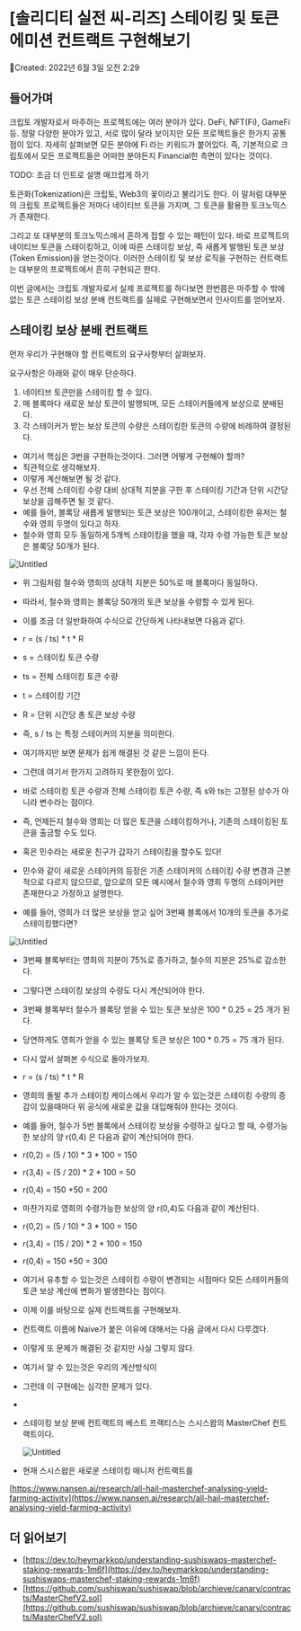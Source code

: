 # [솔리디티 실전 씨-리즈] 스테이킹 및 토큰 에미션 컨트랙트 구현해보기

Created: 2022년 6월 3일 오전 2:29

## 들어가며

크립토 개발자로서 마주하는 프로젝트에는 여러 분야가 있다. DeFi, NFT(Fi), GameFi 등. 정말 다양한 분야가 있고, 서로 많이 달라 보이지만 모든 프로젝트들은 한가지 공통점이 있다. 자세히 살펴보면 모든 분야에 Fi 라는 키워드가 붙어있다. 즉, 기본적으로 크립토에서 모든 프로젝트들은 어떠한 분야든지 Financial한 측면이 있다는 것이다. 

TODO: 조금 더 인트로 설명 매끄럽게 하기

토큰화(Tokenization)은 크립토, Web3의 꽃이라고 불리기도 한다. 이 말처럼 대부분의 크립토 프로젝트들은 저마다 네이티브 토큰을 가지며, 그 토큰을 활용한 토크노믹스가 존재한다.

그리고 또 대부분의 토크노믹스에서 흔하게 접할 수 있는 패턴이 있다. 바로 프로젝트의 네이티브 토큰을 스테이킹하고, 이에 따른 스테이킹 보상, 즉 새롭게 발행된 토큰 보상(Token Emission)을 얻는것이다. 이러한 스테이킹 및 보상 로직을 구현하는 컨트랙트는 대부분의 프로젝트에서 흔히 구현되곤 한다. 

이번 글에서는 크립토 개발자로서 실제 프로젝트를 하다보면 한번쯤은 마주할 수 밖에 없는 토큰 스테이킹 보상 분배 컨트랙트를 실제로 구현해보면서 인사이트를 얻어보자.

## 스테이킹 보상 분배 컨트랙트

먼저 우리가 구현해야 할 컨트랙트의 요구사항부터 살펴보자.

요구사항은 아래와 같이 매우 단순하다.

1. 네이티브 토큰만을 스테이킹 할 수 있다.
2. 매 블록마다 새로운 보상 토큰이 발행되며, 모든 스테이커들에게 보상으로 분배된다.
3. 각 스테이커가 받는 보상 토큰의 수량은 스테이킹한 토큰의 수량에 비례하여 결정된다.

- 여기서 핵심은 3번을 구현하는것이다. 그러면 어떻게 구현해야 할까?
- 직관적으로 생각해보자.
- 이렇게 계산해보면 될 것 같다.
- 우선 전체 스테이킹 수량 대비 상대적 지분을 구한 후 스테이킹 기간과 단위 시간당 보상을 곱해주면 될 것 같다.
- 예를 들어, 블록당 새롭게 발행되는 토큰 보상은 100개이고, 스테이킹한 유저는 철수와 영희 두명이 있다고 하자.
- 철수와 영희 모두 동일하게 5개씩 스테이킹을 했을 때, 각자 수령 가능한 토큰 보상은 블록당 50개가 된다.

![Untitled](%5B%E1%84%89%E1%85%A9%E1%86%AF%E1%84%85%E1%85%B5%E1%84%83%E1%85%B5%E1%84%90%E1%85%B5%20%E1%84%89%E1%85%B5%E1%86%AF%E1%84%8C%E1%85%A5%E1%86%AB%20%E1%84%8A%E1%85%B5-%E1%84%85%E1%85%B5%E1%84%8C%E1%85%B3%5D%20%E1%84%89%E1%85%B3%E1%84%90%E1%85%A6%E1%84%8B%E1%85%B5%E1%84%8F%E1%85%B5%E1%86%BC%20%E1%84%86%E1%85%B5%E1%86%BE%20%E1%84%90%E1%85%A9%E1%84%8F%E1%85%B3%E1%86%AB%20%E1%84%8B%E1%85%A6%E1%84%86%2073b72e3d442447d7b030bfcc018e2489/Untitled.png)

- 위 그림처럼 철수와 영희의 상대적 지분은 50%로 매 블록마다 동일하다.
- 따라서, 철수와 영희는 블록당 50개의 토큰 보상을 수령할 수 있게 된다.

- 이를 조금 더 일반화하여 수식으로 간단하게 나타내보면 다음과 같다.
- r = (s / ts) * t * R
- s = 스테이킹 토큰 수량
- ts = 전체 스테이킹 토큰 수량
- t = 스테이킹 기간
- R = 단위 시간당 총 토큰 보상 수량
- 즉, s / ts 는 특정 스테이커의 지분을 의미한다.

- 여기까지만 보면 문제가 쉽게 해결된 것 같은 느낌이 든다.
- 그런데 여기서 한가지 고려하지 못한점이 있다.
- 바로 스테이킹 토큰 수량과 전체 스테이킹 토큰 수량, 즉 s와 ts는 고정된 상수가 아니라 변수라는 점이다.
- 즉, 언제든지 철수와 영희는 더 많은 토큰을 스테이킹하거나, 기존의 스테이킹된 토큰을 출금할 수도 있다.
- 혹은 민수라는 새로운 친구가 갑자기 스테이킹을 할수도 있다!

- 민수와 같이 새로운 스테이커의 등장은 기존 스테이커의 스테이킹 수량 변경과 근본적으로 다르지 않으므로, 앞으로의 모든 예시에서 철수와 영희 두명의 스테이커만 존재한다고 가정하고 설명한다.

- 예를 들어, 영희가 더 많은 보상을 얻고 싶어 3번째 블록에서 10개의 토큰을 추가로 스테이킹했다면?

![Untitled](%5B%E1%84%89%E1%85%A9%E1%86%AF%E1%84%85%E1%85%B5%E1%84%83%E1%85%B5%E1%84%90%E1%85%B5%20%E1%84%89%E1%85%B5%E1%86%AF%E1%84%8C%E1%85%A5%E1%86%AB%20%E1%84%8A%E1%85%B5-%E1%84%85%E1%85%B5%E1%84%8C%E1%85%B3%5D%20%E1%84%89%E1%85%B3%E1%84%90%E1%85%A6%E1%84%8B%E1%85%B5%E1%84%8F%E1%85%B5%E1%86%BC%20%E1%84%86%E1%85%B5%E1%86%BE%20%E1%84%90%E1%85%A9%E1%84%8F%E1%85%B3%E1%86%AB%20%E1%84%8B%E1%85%A6%E1%84%86%2073b72e3d442447d7b030bfcc018e2489/Untitled%201.png)

- 3번째 블록부터는 영희의 지분이 75%로 증가하고, 철수의 지분은 25%로 감소한다.
- 그렇다면 스테이킹 보상의 수량도 다시 계산되어야 한다.
- 3번째 블록부터 철수가 블록당 얻을 수 있는 토큰 보상은 100 * 0.25 = 25 개가 된다.
- 당연하게도 영희가 얻을 수 있는 블록당 토큰 보상은 100 * 0.75 = 75 개가 된다.

- 다시 앞서 살펴본 수식으로 돌아가보자.
- r = (s / ts) * t * R
- 영희의 돌발 추가 스테이킹 케이스에서 우리가 알 수 있는것은 스테이킹 수량의 증감이 있을때마다 위 공식에 새로운 값을 대입해줘야 한다는 것이다.
- 예를 들어, 철수가 5번 블록에서 스테이킹 보상을 수령하고 싶다고 할 때, 수령가능한 보상의 양 r(0,4) 은 다음과 같이 계산되어야 한다.
- r(0,2) = (5 / 10) * 3 * 100 = 150
- r(3,4) = (5 / 20) * 2 * 100 = 50
- r(0,4) = 150 +50 = 200

- 마찬가지로 영희의 수령가능한 보상의 양 r(0,4)도 다음과 같이 계산된다.
- r(0,2) = (5 / 10) * 3 * 100 = 150
- r(3,4) = (15 / 20) * 2 * 100 = 150
- r(0,4) = 150 +50 = 300

- 여기서 유추할 수 있는것은 스테이킹 수량이 변경되는 시점마다 모든 스테이커들의 토큰 보상 계산에 변화가 발생한다는 점이다.
- 이제 이를 바탕으로 실제 컨트랙트를 구현해보자.

- 컨트랙트 이름에 Naive가 붙은 이유에 대해서는 다음 글에서 다시 다루겠다.

- 이렇게 또 문제가 해결된 것 같지만 사실 그렇지 않다.
- 여기서 알 수 있는것은 우리의 계산방식이

- 그런데 이 구현에는 심각한 문제가 있다.
- 

- 스테이킹 보상 분배 컨트랙트의 베스트 프랙티스는 스시스왑의 MasterChef 컨트랙트이다.
    
    ![Untitled](%5B%E1%84%89%E1%85%A9%E1%86%AF%E1%84%85%E1%85%B5%E1%84%83%E1%85%B5%E1%84%90%E1%85%B5%20%E1%84%89%E1%85%B5%E1%86%AF%E1%84%8C%E1%85%A5%E1%86%AB%20%E1%84%8A%E1%85%B5-%E1%84%85%E1%85%B5%E1%84%8C%E1%85%B3%5D%20%E1%84%89%E1%85%B3%E1%84%90%E1%85%A6%E1%84%8B%E1%85%B5%E1%84%8F%E1%85%B5%E1%86%BC%20%E1%84%86%E1%85%B5%E1%86%BE%20%E1%84%90%E1%85%A9%E1%84%8F%E1%85%B3%E1%86%AB%20%E1%84%8B%E1%85%A6%E1%84%86%2073b72e3d442447d7b030bfcc018e2489/Untitled%202.png)
    
- 현재 스시스왑은 새로운 스테이킹 매니저 컨트랙트를

[https://www.nansen.ai/research/all-hail-masterchef-analysing-yield-farming-activity](https://www.nansen.ai/research/all-hail-masterchef-analysing-yield-farming-activity)

## 더 읽어보기

- [https://dev.to/heymarkkop/understanding-sushiswaps-masterchef-staking-rewards-1m6f](https://dev.to/heymarkkop/understanding-sushiswaps-masterchef-staking-rewards-1m6f)
- [https://github.com/sushiswap/sushiswap/blob/archieve/canary/contracts/MasterChefV2.sol](https://github.com/sushiswap/sushiswap/blob/archieve/canary/contracts/MasterChefV2.sol)